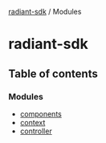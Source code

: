[radiant-sdk](README.md) / Modules

# radiant-sdk

## Table of contents

### Modules

- [components](modules/components.md)
- [context](modules/context.md)
- [controller](modules/controller.md)
